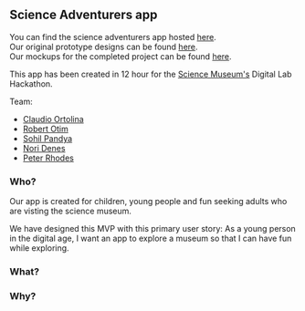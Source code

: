 ## Science Adventurers app

You can find the science adventurers app hosted [here](https://science-museum-adventurers.herokuapp.com/).<br>
Our original prototype designs can be found [here](https://github.com/Science-Adventurers/game-frontend/blob/master/mockup.png).<br>
Our mockups for the completed project can be found [here](https://github.com/Science-Adventurers/game-frontend/blob/master/mockups-categories.png).

This app has been created in 12 hour for the [Science Museum's](http://www.hackathon.com/event/science-museum-london-digital-lab-hackathon-31125271525) Digital Lab Hackathon. 

Team:
* [Claudio Ortolina](https://github.com/cloud8421)
* [Robert Otim](https://github.com/robertotim)
* [Sohil Pandya](https://github.com/sohilpandya)
* [Nori Denes](https://github.com/denesnori)
* [Peter Rhodes](https://github.com/denesnori)

### Who?
Our app is created for children, young people and fun seeking adults who are visting the science museum.

We have designed this MVP with this primary user story:
As a young person in the digital age, I want an app to explore a museum so that I can have fun while exploring.

### What?

### Why?

